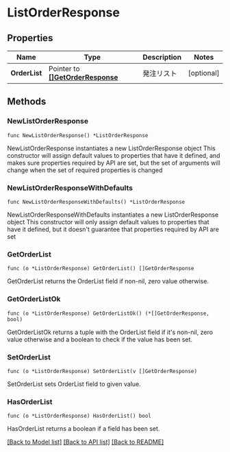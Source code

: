 # ListOrderResponse

## Properties

Name | Type | Description | Notes
------------ | ------------- | ------------- | -------------
**OrderList** | Pointer to [**[]GetOrderResponse**](GetOrderResponse.md) | 発注リスト | [optional] 

## Methods

### NewListOrderResponse

`func NewListOrderResponse() *ListOrderResponse`

NewListOrderResponse instantiates a new ListOrderResponse object
This constructor will assign default values to properties that have it defined,
and makes sure properties required by API are set, but the set of arguments
will change when the set of required properties is changed

### NewListOrderResponseWithDefaults

`func NewListOrderResponseWithDefaults() *ListOrderResponse`

NewListOrderResponseWithDefaults instantiates a new ListOrderResponse object
This constructor will only assign default values to properties that have it defined,
but it doesn't guarantee that properties required by API are set

### GetOrderList

`func (o *ListOrderResponse) GetOrderList() []GetOrderResponse`

GetOrderList returns the OrderList field if non-nil, zero value otherwise.

### GetOrderListOk

`func (o *ListOrderResponse) GetOrderListOk() (*[]GetOrderResponse, bool)`

GetOrderListOk returns a tuple with the OrderList field if it's non-nil, zero value otherwise
and a boolean to check if the value has been set.

### SetOrderList

`func (o *ListOrderResponse) SetOrderList(v []GetOrderResponse)`

SetOrderList sets OrderList field to given value.

### HasOrderList

`func (o *ListOrderResponse) HasOrderList() bool`

HasOrderList returns a boolean if a field has been set.


[[Back to Model list]](../README.md#documentation-for-models) [[Back to API list]](../README.md#documentation-for-api-endpoints) [[Back to README]](../README.md)


